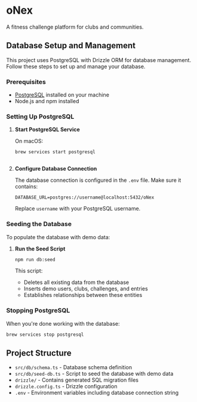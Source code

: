 # oNex

A fitness challenge platform for clubs and communities.

## Database Setup and Management

This project uses PostgreSQL with Drizzle ORM for database management. Follow these steps to set up and manage your database.

### Prerequisites

- [PostgreSQL](https://www.postgresql.org/download/) installed on your machine
- Node.js and npm installed

### Setting Up PostgreSQL

1. **Start PostgreSQL Service**

   On macOS:
   ```bash
   brew services start postgresql
   ```
   ```

2. **Configure Database Connection**

   The database connection is configured in the `.env` file. Make sure it contains:
   ```
   DATABASE_URL=postgres://username@localhost:5432/oNex
   ```
   
   Replace `username` with your PostgreSQL username.


### Seeding the Database

To populate the database with demo data:

1. **Run the Seed Script**

   ```bash
   npm run db:seed
   ```

   This script:
   - Deletes all existing data from the database
   - Inserts demo users, clubs, challenges, and entries
   - Establishes relationships between these entities

### Stopping PostgreSQL

When you're done working with the database:

```bash
brew services stop postgresql
```


## Project Structure

- `src/db/schema.ts` - Database schema definition
- `src/db/seed-db.ts` - Script to seed the database with demo data
- `drizzle/` - Contains generated SQL migration files
- `drizzle.config.ts` - Drizzle configuration
- `.env` - Environment variables including database connection string
